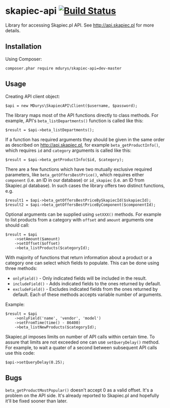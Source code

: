 skapiec-api [![Build Status](https://travis-ci.org/mdurys/skapiec-api.svg?branch=master)](https://travis-ci.org/mdurys/skapiec-api)
===========

Library for accessing Skąpiec.pl API. See http://api.skapiec.pl for more details.

Installation
------------

Using Composer:

    composer.phar require mdurys/skapiec-api=dev-master

Usage
-----

Creating API client object:

    $api = new MDurys\SkapiecAPI\Client($username, $password);

The library maps most of the API functions directly to class methods. For
example, API's `beta_listDepartments()` function is called like this:

    $result = $api->beta_listDepartments();

If a function has required arguments they should be given in the same order as
described on http://api.skapiec.pl, for example `beta_getProductInfo()`, which
requires `id` and `category` arguments is called like this:

    $result = $api->beta_getProductInfo($id, $category);

There are a few functions which have two mutually exclusive required parameters,
like `beta_getOffersBestPrice()`, which requires either `component` (i.e. an ID
in our database) or `id_skapiec` (i.e. an ID from Skapiec.pl database). In such
cases the library offers two distinct functions, e.g.

    $result1 = $api->beta_getOffersBestPriceBySkapiecId($skapiecId);
    $result2 = $api->beta_getOffersBestPriceByComponent($componentId);

Optional arguments can be supplied using `setXXX()` methods. For example to list
products from a category with `offset` and `amount` arguments one should call:

    $result = $api
        ->setAmount($amount)
        ->setOffset($offset)
        ->beta_listProducts($categoryId);

With majority of functions that return information about a product or a category
one can select which fields to populate. This can be done using three methods:
- `onlyField()` - Only indicated fields will be included in the result.
- `includeField()` - Adds indicated fields to the ones returned by default.
- `excludeField()` - Excludes indicated fields from the ones returned by default.
Each of these methods accepts variable number of arguments.

Example:

    $result = $api
        ->onlyField('name', 'vendor', 'model')
        ->setFromTime(time() - 86400)
        ->beta_listNewProducts($categoryId);

Skapiec.pl imposes limits on number of API calls within certain time. To assure
that limits are not exceeded one can use `setQueryDelay()` method. For example,
to wait a quater of a second between subsequent API calls use this code:

    $api->setQueryDelay(0.25);

Bugs
----

`beta_getProductMostPopular()` doesn't accept 0 as a valid offset. It's a
problem on the API side. It's already reported to Skapiec.pl and hopefully it'll
be fixed sooner than later.
